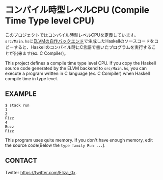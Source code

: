 # コンパイル時型レベルCPU (Compile Time Type level CPU)

このプロジェクトではコンパイル時型レベルCPUを定義しています。`src/Main.hs`に[ELVMの自作バックエンド](https://github.com/eliza0x/elvm)で生成したHaskellのソースコードをコピーすると、Haskellのコンパイル時にC言語で書いたプログラムを実行することが出来ます(ex. C Compiler)。

This project defines a compile time type level CPU. If you copy the Haskell source code generated by the ELVM backend to `src/Main.hs`, you can execute a program written in C language (ex. C Compiler) when Haskell compile time in type level.

## EXAMPLE

```
$ stack run
1
2
Fizz
4
Buzz
Fizz
```

This program uses quite memory. If you don't have enough memory, edit the source code(Below the `type family Run ...`).

## CONTACT

Twitter <https://twitter.com/Eliza_0x>.
